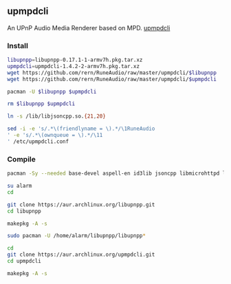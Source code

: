 ## upmpdcli

An UPnP Audio Media Renderer based on MPD. [upmpdcli](https://www.lesbonscomptes.com/upmpdcli/)

### Install
```sh
libupnpp=libupnpp-0.17.1-1-armv7h.pkg.tar.xz
upmpdcli=upmpdcli-1.4.2-2-armv7h.pkg.tar.xz
wget https://github.com/rern/RuneAudio/raw/master/upmpdcli/$libupnpp
wget https://github.com/rern/RuneAudio/raw/master/upmpdcli/$upmpdcli

pacman -U $libupnpp $upmpdcli

rm $libupnpp $upmpdcli

ln -s /lib/libjsoncpp.so.{21,20}

sed -i -e 's/.*\(friendlyname = \).*/\1RuneAudio
' -e 's/.*\(ownqueue = \).*/\11
' /etc/upmpdcli.conf
```

### Compile
```sh
pacman -Sy --needed base-devel aspell-en id3lib jsoncpp libmicrohttpd libmpdclient libupnp mutagen python-bottle python-mutagen python-requests python-setuptools python-waitress recoll

su alarm
cd

git clone https://aur.archlinux.org/libupnpp.git
cd libupnpp

makepkg -A -s

sudo pacman -U /home/alarm/libupnpp/libupnpp*

cd
git clone https://aur.archlinux.org/upmpdcli.git
cd upmpdcli

makepkg -A -s
```

